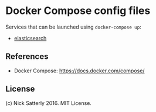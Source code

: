 Docker Compose config files
===========================

Services that can be launched using `docker-compose up`:

  * [elasticsearch](elasticsearch)

References
----------

  * Docker Compose: https://docs.docker.com/compose/

License
-------

(c) Nick Satterly 2016. MIT License.
